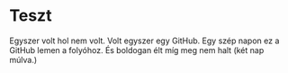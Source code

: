 # Teszt
Egyszer volt hol nem volt. Volt egyszer egy GitHub. Egy szép napon ez a GitHub lemen a folyóhoz. És boldogan élt míg meg nem halt (két nap múlva.) 
